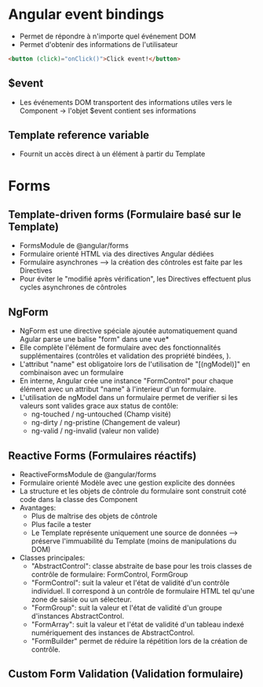 # Angular event bindings
* Permet de répondre à n'importe quel événement DOM
* Permet d'obtenir des informations de l'utilisateur
``` html
<button (click)="onClick()">Click event!</button>
```
## $event
* Les événements DOM transportent des informations utiles vers le Component -> l'objet $event contient ses informations

## Template reference variable
* Fournit un accès direct à un élément à partir du Template

# Forms
## Template-driven forms (Formulaire basé sur le Template)
* FormsModule de @angular/forms
* Formulaire orienté HTML via des directives Angular dédiées
* Formulaire asynchrones --> la création des côntroles est faite par les Directives
* Pour éviter le "modifié après vérification", les Directives effectuent plus cycles asynchrones de côntroles

## NgForm
* NgForm est une directive spéciale ajoutée automatiquement quand Agular parse une balise "form" dans une vue*
* Elle complète l'élément de formulaire avec des fonctionnalités supplémentaires (contrôles et validation des propriété bindées, ).
* L'attribut "name" est obligatoire lors de l'utilisation de "[(ngModel)]" en combinaison avec un formulaire
* En interne, Angular crée une instance "FormControl" pour chaque élément avec un attribut "name" à l'interieur d'un formulaire.
* L'utilisation de ngModel dans un formulaire permet de verifier si les valeurs sont valides grace aux status de contôle:
    - ng-touched / ng-untouched (Champ visité)
    - ng-dirty / ng-pristine (Changement de valeur)
    - ng-valid / ng-invalid (valeur non valide)

## Reactive Forms (Formulaires réactifs)
* ReactiveFormsModule de @angular/forms
* Formulaire orienté Modèle avec une gestion explicite des données
* La structure et les objets de côntrole du formulaire sont construit coté code dans la classe des Component
* Avantages:
    - Plus de maîtrise des objets de côntrole
    - Plus facile a tester
    - Le Template représente uniquement une source de données --> préserve l'immuabilité du Template (moins de manipulations du DOM)
* Classes principales:
    - "AbstractControl":  classe abstraite de base pour les trois classes de contrôle de formulaire: FormControl, FormGroup
    - "FormControl": suit la valeur et l'état de validité d'un contrôle individuel. Il correspond à un contrôle de formulaire HTML tel qu'une zone de saisie ou un sélecteur.
    - "FormGroup": suit la valeur et l'état de validité d'un groupe d'instances AbstractControl.
    - "FormArray": suit la valeur et l'état de validité d'un tableau indexé numériquement des instances de AbstractControl.
    - "FormBuilder" permet de réduire la répétition lors de la création de contrôle.

## Custom Form Validation (Validation formulaire)